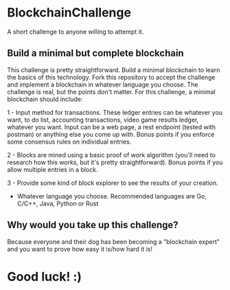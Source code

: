 # BlockchainChallenge
A short challenge to anyone willing to attempt it.

## Build a minimal but complete blockchain
This challenge is pretty straightforward. Build a minimal blockchain to learn the basics of this technology. Fork this repository to accept the challenge and implement a blockchain in whatever language you choose. The challenge is real, but the points don't matter. For this challenge, a minimal blockchain should include:

1 - Input method for transactions. These ledger entries can be whatever you want, to do list, accounting transactions, video game results ledger, whatever you want. Input can be a web page, a rest endpoint (tested with postman) or anything else you come up with. Bonus points if you enforce some consensus rules on individual entries.

2 - Blocks are mined using a basic proof of work algorithm (you'll need to research how this works, but it's pretty straightforward). Bonus points if you allow multiple entries in a block.

3 - Provide some kind of block explorer to see the results of your creation.

 * Whatever language you choose. Recommended languages are Go, C/C++, Java, Python or Rust

## Why would you take up this challenge?

Because everyone and their dog has been becoming a "blockchain expert" and you want to prove how easy it is/how hard it is!

# Good luck! :)
